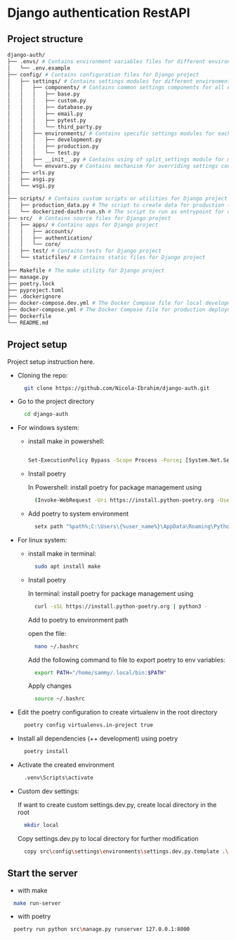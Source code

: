# Django authentication RestAPI

## Project structure

```bash
django-auth/
├── .envs/ # Contains environment variables files for different environments
│   └── .env.example
├── config/ # Contains configuration files for Django project
│   ├── settings/ # Contains settings modules for different environments
│   │   ├── components/ # Contains common settings components for all environments
│   │   │   ├── base.py
│   │   │   ├── custom.py
│   │   │   ├── database.py
│   │   │   ├── email.py
│   │   │   ├── pytest.py
│   │   │   └── third_party.py
│   │   ├── environments/ # Contains specific settings modules for each environment
│   │   │   ├── development.py
│   │   │   ├── production.py
│   │   │   └── test.py
│   │   ├── __init__.py # Contains using of split_settings module for multiple settings
│   │   └── envvars.py # Contains mechanism for overriding settings configuration from .env file
│   ├── urls.py
│   ├── asgi.py
│   └── wsgi.py
│
├── scripts/ # Contains custom scripts or utilities for Django project
│   ├── production_data.py # The script to create data for production (e.g SECRET_KEY, ...)
│   └── dockerized-dauth-run.sh # The script to run as entrypoint for docker container starting
├── src/  # Contains source files for Django project
│   ├── apps/ # Contains apps for Django project
│   │   ├── accounts/
│   │   ├── authentication/
│   │   └── core/
│   ├── test/ # Contains tests for Django project
│   └── staticfiles/ # Contains static files for Django project
│
├── Makefile # The make utility for Django project
├── manage.py
├── poetry.lock
├── pyproject.toml
├── .dockerignore
├── docker-compose.dev.yml # The Docker Compose file for local development
├── docker-compose.yml # The Docker Compose file for production deployment
├── Dockerfile
└── README.md
```

## Project setup

Project setup instruction here.

- Cloning the repo:

  ```bash
    git clone https://github.com/Nicola-Ibrahim/django-auth.git
  ```

- Go to the project directory

  ```bash
    cd django-auth
  ```

- For windows system:

  - install make in powershell:

    ```bash

    Set-ExecutionPolicy Bypass -Scope Process -Force; [System.Net.ServicePointManager]::SecurityProtocol = [System.Net.ServicePointManager]::SecurityProtocol -bor 3072; iex ((New-Object System.Net.WebClient).DownloadString('https://community.chocolatey.org/install.ps1'))
    ```

  - Install poetry

    In Powershell: install poetry for package management using

    ```bash
      (Invoke-WebRequest -Uri https://install.python-poetry.org -UseBasicParsing).Content | py -
    ```

  - Add poetry to system environment

    ```bash
      setx path "%path%;C:\Users\{%user_name%}\AppData\Roaming\Python\Scripts"
    ```

- For linux system:

  - install make in terminal:

    ```bash
      sudo apt install make
    ```

  - Install poetry

    In terminal: install poetry for package management using

    ```bash
      curl -sSL https://install.python-poetry.org | python3 -
    ```

    Add to poetry to environment path

    open the file:

    ```bash
      nano ~/.bashrc
    ```

    Add the following command to file to export poetry to env variables:

    ```bash
      export PATH="/home/sammy/.local/bin:$PATH"
    ```

    Apply changes

    ```bash
      source ~/.bashrc
    ```

- Edit the poetry configuration to create virtualenv in the root directory

  ```bash
    poetry config virtualenvs.in-project true
  ```

- Install all dependencies (++ development) using poetry

  ```bash
    poetry install
  ```

- Activate the created environment

  ```bash
    .venv\Scripts\activate
  ```

- Custom dev settings:

  If want to create custom settings.dev.py, create local directory in the root

  ```bash
    mkdir local
  ```

  Copy settings.dev.py to local directory for further modification

  ```bash
    copy src\config\settings\environments\settings.dev.py.template .\local\settings.dev.py
  ```

## Start the server

- with make

```bash
  make run-server
```

- with poetry

```bash
  poetry run python src\manage.py runserver 127.0.0.1:8000
```
